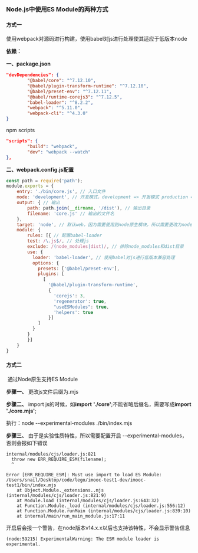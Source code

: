 ### Node.js中使用ES Module的两种方式



#### 方式一

​	使用webpack对源码进行构建，使用babel对js进行处理使其适应于低版本node



**依赖：**

**一、package.json**

```json
"devDependencies": {
        "@babel/core": "^7.12.10",
        "@babel/plugin-transform-runtime": "^7.12.10",
        "@babel/preset-env": "^7.12.11",
        "@babel/runtime-corejs3": "^7.12.5",
        "babel-loader": "^8.2.2",
        "webpack": "^5.11.0",
        "webpack-cli": "^4.3.0"
}
```

npm scripts

```json
"scripts": {
        "build": "webpack",
        "dev": "webpack --watch"
},
```

**二、webpack.config.js配置**

```javascript
const path = require('path');
module.exports = {
    entry: './bin/core.js', // 入口文件
    mode: 'development', // 开发模式，development => 开发模式 production =》 生产模式
    output: { // 输出
        path: path.join(__dirname, '/dist'), // 输出目录
        filename: 'core.js' // 输出的文件名
    },
    target: 'node', // 默认web，因为需要使用到node原生模块，所以需要更改为node
    module: {
        rules: [{ // 配置babel-loader
        test: /\.js$/, // 处理js
        exclude: /(node_modules|dist)/, // 排除node_modules和dist目录
        use: {
          loader: 'babel-loader', // 使用babel对js进行低版本兼容处理
          options: {
            presets: ['@babel/preset-env'],
            plugins: [
              [
                '@babel/plugin-transform-runtime',
                {
                  'corejs': 3,
                  'regenerator': true,
                  "useESModules": true,
                  'helpers': true
                }]
            ]
          }
        }
        }]
    }
}
```



#### 方式二

​		通过Node原生支持ES Module

**步骤一、** 更改js文件后缀为.mjs



**步骤二、** import js的时候，如**import** **'./core'**;不能省略后缀名，需要写成**import** **'./core.mjs'**;

执行：node --experimental-modules ./bin/index.mjs

**步骤三、** 由于是实验性质特性，所以需要配置开启 --experimental-modules，否则会报如下错误

```
internal/modules/cjs/loader.js:821
  throw new ERR_REQUIRE_ESM(filename);
  ^

Error [ERR_REQUIRE_ESM]: Must use import to load ES Module: /Users/snail/Desktop/code/lego/imooc-test1-dev/imooc-test1/bin/index.mjs
    at Object.Module._extensions..mjs (internal/modules/cjs/loader.js:821:9)
    at Module.load (internal/modules/cjs/loader.js:643:32)
    at Function.Module._load (internal/modules/cjs/loader.js:556:12)
    at Function.Module.runMain (internal/modules/cjs/loader.js:839:10)
    at internal/main/run_main_module.js:17:11
```

开启后会报一个警告，在node版本v14.x.x以后也支持该特性，不会显示警告信息

```
(node:59215) ExperimentalWarning: The ESM module loader is experimental.
```